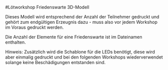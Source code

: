 #Lötworkshop Friedenswarte 3D-Modell

Dieses Modell wird entsprechend der Anzahl der Teilnehmer gedruckt und gehört zum endgültigen Erzeugnis dazu - muss
also vor jedem Workshop im Voraus gedruckt werden.

Die Anzahl der Elemente für eine Friedenswarte ist im Dateinamen enthalten.

Hinweis: Zusätzlich wird die Schablone für die LEDs benötigt, diese wird aber
einmalig gedruckt und bei den folgenden Workshops wiederverwendet solange keine Beschädigungen entstanden sind.

